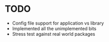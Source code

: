 # TODO

- Config file support for application vs library
- Implemented all the unimplemented bits
- Stress test against real world packages